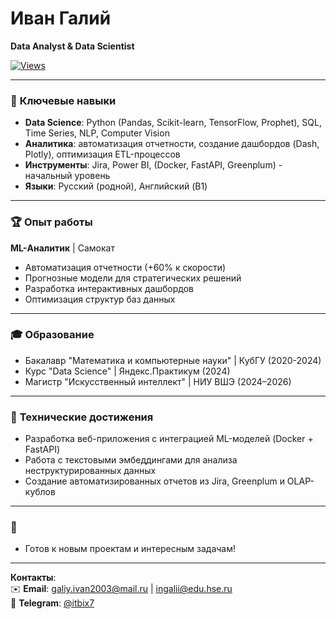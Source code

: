 # Иван Галий  
**Data Analyst & Data Scientist**  

[![Views](https://u8views.com/api/v1/github/profiles/63663261/views/day-week-month-total-count.svg)](https://u8views.com/github/1vlex)

---

### 📌 **Ключевые навыки**  
- **Data Science**: Python (Pandas, Scikit-learn, TensorFlow, Prophet), SQL, Time Series, NLP, Computer Vision  
- **Аналитика**: автоматизация отчетности, создание дашбордов (Dash, Plotly), оптимизация ETL-процессов  
- **Инструменты**: Jira, Power BI, (Docker, FastAPI, Greenplum) - начальный уровень  
- **Языки**: Русский (родной), Английский (B1)  

---

### 🏆 **Опыт работы**  
**ML-Аналитик** | Самокат
- Автоматизация отчетности (+60% к скорости)  
- Прогнозные модели для стратегических решений  
- Разработка интерактивных дашбордов  
- Оптимизация структур баз данных  

---

### 🎓 **Образование**  
- Бакалавр "Математика и компьютерные науки" | КубГУ (2020-2024)
- Курс "Data Science" | Яндекс.Практикум (2024)  
- Магистр "Искусственный интеллект" | НИУ ВШЭ (2024–2026)  

---

### 🔧 **Технические достижения**  
- Разработка веб-приложения с интеграцией ML-моделей (Docker + FastAPI)  
- Работа с текстовыми эмбеддингами для анализа неструктурированных данных  
- Создание автоматизированных отчетов из Jira, Greenplum и OLAP-кублов 

---

### 📍
* Готов к новым проектам и интересным задачам!

---

**Контакты**:  
✉️ **Email**: [galiy.ivan2003@mail.ru](mailto:galiy.ivan2003@mail.ru) | [ingalii@edu.hse.ru](mailto:ingalii@edu.hse.ru)  
📱 **Telegram**: [@itbix7](https://t.me/itbix7)  
